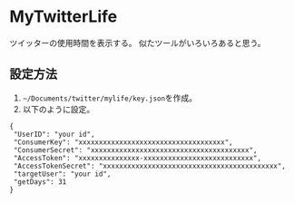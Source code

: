 # MyTwitterLife
ツイッターの使用時間を表示する。
似たツールがいろいろあると思う。

## 設定方法
1. `~/Documents/twitter/mylife/key.json`を作成。
1. 以下のように設定。
```
{
 "UserID": "your id",
 "ConsumerKey": "xxxxxxxxxxxxxxxxxxxxxxxxxxxxxxxxxxxx",
 "ConsumerSecret": "xxxxxxxxxxxxxxxxxxxxxxxxxxxxxxxxxxxxxxx",
 "AccessToken": "xxxxxxxxxxxxxxx-xxxxxxxxxxxxxxxxxxxxxxxxxxx",
 "AccessTokenSecret": "xxxxxxxxxxxxxxxxxxxxxxxxxxxxxxxxxxxxxxxxxxx",
 "targetUser": "your id",
 "getDays": 31
}
```
